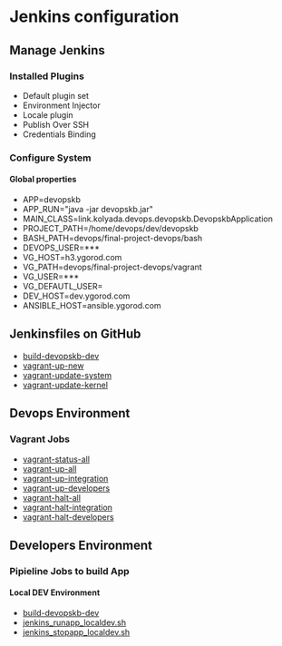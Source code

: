 # Jenkins configuration

## Manage Jenkins

### Installed Plugins

- Default plugin set
- Environment Injector
- Locale plugin
- Publish Over SSH
- Credentials Binding

### Configure System

#### Global properties
- APP=devopskb
- APP_RUN="java -jar devopskb.jar"
- MAIN_CLASS=link.kolyada.devops.devopskb.DevopskbApplication
- PROJECT_PATH=/home/devops/dev/devopskb
- BASH_PATH=devops/final-project-devops/bash
- DEVOPS_USER=***
- VG_HOST=h3.ygorod.com
- VG_PATH=devops/final-project-devops/vagrant
- VG_USER=***
- VG_DEFAUTL_USER=
- DEV_HOST=dev.ygorod.com
- ANSIBLE_HOST=ansible.ygorod.com

## Jenkinsfiles on GitHub

- [build-devopskb-dev](https://github.com/y-kolyada/final-project-devops/blob/main/jenkins/build-devopskb-dev/Jenkinsfile)
- [vagrant-up-new](https://github.com/y-kolyada/final-project-devops/blob/main/jenkins/vagrant-up-new/Jenkinsfile)
- [vagrant-update-system](https://github.com/y-kolyada/final-project-devops/blob/main/jenkins/vagrant-update-system/Jenkinsfile)
- [vagrant-update-kernel](https://github.com/y-kolyada/final-project-devops/blob/main/jenkins/vagrant-update-kernel/Jenkinsfile)

## Devops Environment

### Vagrant Jobs

- [vagrant-status-all](https://github.com/y-kolyada/final-project-devops/blob/main/bash/vagrant-status-all.sh)
- [vagrant-up-all](https://github.com/y-kolyada/final-project-devops/blob/main/bash/vagrant-up-all.sh)
- [vagrant-up-integration](https://github.com/y-kolyada/final-project-devops/blob/main/bash/vagrant-up-integration.sh)
- [vagrant-up-developers](https://github.com/y-kolyada/final-project-devops/blob/main/bash/vagrant-up-developers.sh)
- [vagrant-halt-all](https://github.com/y-kolyada/final-project-devops/blob/main/bash/vagrant-halt-all.sh)
- [vagrant-halt-integration](https://github.com/y-kolyada/final-project-devops/blob/main/bash/vagrant-halt-integration.sh)
- [vagrant-halt-developers](https://github.com/y-kolyada/final-project-devops/blob/main/bash/vagrant-halt-developers.sh)

## Developers Environment

### Pipieline Jobs to build App 
#### Local DEV Environment

- [build-devopskb-dev](https://github.com/y-kolyada/final-project-devops/blob/main/jenkins/build-devopskb-dev/Jenkinsfile)
- [jenkins_runapp_localdev.sh](https://github.com/y-kolyada/devopskb/blob/main/bash/jenkins_runapp_localdev.sh)
- [jenkins_stopapp_localdev.sh](https://github.com/y-kolyada/devopskb/blob/main/bash/jenkins_stopapp_localdev.sh)